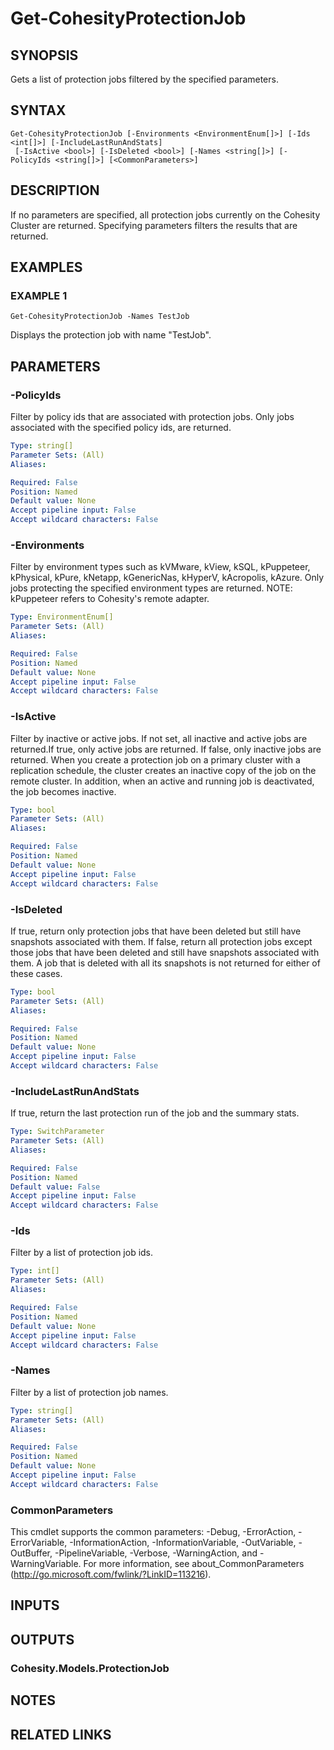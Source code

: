 # Get-CohesityProtectionJob

## SYNOPSIS
Gets a list of protection jobs filtered by the specified parameters.

## SYNTAX

```
Get-CohesityProtectionJob [-Environments <EnvironmentEnum[]>] [-Ids <int[]>] [-IncludeLastRunAndStats]
 [-IsActive <bool>] [-IsDeleted <bool>] [-Names <string[]>] [-PolicyIds <string[]>] [<CommonParameters>]
```

## DESCRIPTION
If no parameters are specified, all protection jobs currently on the Cohesity Cluster are returned.
Specifying parameters filters the results that are returned.

## EXAMPLES

### EXAMPLE 1
```
Get-CohesityProtectionJob -Names TestJob
```

Displays the protection job with name "TestJob".

## PARAMETERS

### -PolicyIds
Filter by policy ids that are associated with protection jobs.
Only jobs associated with the specified policy ids, are returned.

```yaml
Type: string[]
Parameter Sets: (All)
Aliases:

Required: False
Position: Named
Default value: None
Accept pipeline input: False
Accept wildcard characters: False
```

### -Environments
Filter by environment types such as kVMware, kView, kSQL, kPuppeteer, kPhysical, kPure, kNetapp, kGenericNas, kHyperV, kAcropolis, kAzure.
Only jobs protecting the specified environment types are returned.
NOTE: kPuppeteer refers to Cohesity's remote adapter.

```yaml
Type: EnvironmentEnum[]
Parameter Sets: (All)
Aliases:

Required: False
Position: Named
Default value: None
Accept pipeline input: False
Accept wildcard characters: False
```

### -IsActive
Filter by inactive or active jobs.
If not set, all inactive and active jobs are returned.If true, only active jobs are returned.
If false, only inactive jobs are returned.
When you create a protection job on a primary cluster with a replication schedule, the cluster creates an inactive copy of the job on the remote cluster.
In addition, when an active and running job is deactivated, the job becomes inactive.

```yaml
Type: bool
Parameter Sets: (All)
Aliases:

Required: False
Position: Named
Default value: None
Accept pipeline input: False
Accept wildcard characters: False
```

### -IsDeleted
If true, return only protection jobs that have been deleted but still have snapshots associated with them.
If false, return all protection jobs except those jobs that have been deleted and still have snapshots associated with them.
A job that is deleted with all its snapshots is not returned for either of these cases.

```yaml
Type: bool
Parameter Sets: (All)
Aliases:

Required: False
Position: Named
Default value: None
Accept pipeline input: False
Accept wildcard characters: False
```

### -IncludeLastRunAndStats
If true, return the last protection run of the job and the summary stats.

```yaml
Type: SwitchParameter
Parameter Sets: (All)
Aliases:

Required: False
Position: Named
Default value: False
Accept pipeline input: False
Accept wildcard characters: False
```

### -Ids
Filter by a list of protection job ids.

```yaml
Type: int[]
Parameter Sets: (All)
Aliases:

Required: False
Position: Named
Default value: None
Accept pipeline input: False
Accept wildcard characters: False
```

### -Names
Filter by a list of protection job names.

```yaml
Type: string[]
Parameter Sets: (All)
Aliases:

Required: False
Position: Named
Default value: None
Accept pipeline input: False
Accept wildcard characters: False
```

### CommonParameters
This cmdlet supports the common parameters: -Debug, -ErrorAction, -ErrorVariable, -InformationAction, -InformationVariable, -OutVariable, -OutBuffer, -PipelineVariable, -Verbose, -WarningAction, and -WarningVariable.
For more information, see about_CommonParameters (http://go.microsoft.com/fwlink/?LinkID=113216).

## INPUTS

## OUTPUTS

### Cohesity.Models.ProtectionJob
## NOTES

## RELATED LINKS
